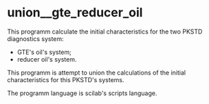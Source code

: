 union__gte_reducer_oil
======================

This programm calculate the initial characteristics for the two PKSTD diagnostics system:
- GTE's oil's system;
- reducer oil's system.

This programm is attempt to union the calculations of the initial characteristics for this PKSTD's systems.

The programm language is scilab's scripts language.
